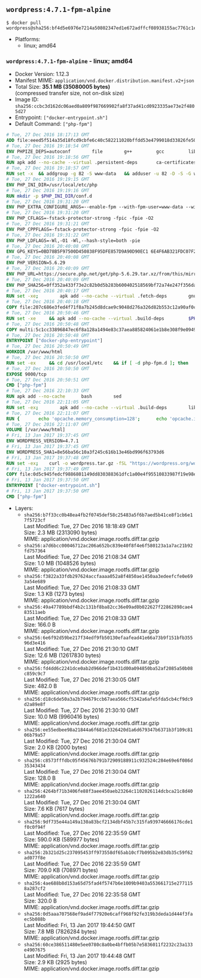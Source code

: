 ## `wordpress:4.7.1-fpm-alpine`

```console
$ docker pull wordpress@sha256:bf4d5e6976e7214a50802347ed1e672adffcf08938155ac7761c1ea7ab0df701
```

-	Platforms:
	-	linux; amd64

### `wordpress:4.7.1-fpm-alpine` - linux; amd64

-	Docker Version: 1.12.3
-	Manifest MIME: `application/vnd.docker.distribution.manifest.v2+json`
-	Total Size: **35.1 MB (35080005 bytes)**  
	(compressed transfer size, not on-disk size)
-	Image ID: `sha256:ccbc3d162dc06aed0a809f987669902fa8f37ad41cd0923335ae73e2f4805d27`
-	Entrypoint: `["docker-entrypoint.sh"]`
-	Default Command: `["php-fpm"]`

```dockerfile
# Tue, 27 Dec 2016 18:17:13 GMT
ADD file:eeed5f514a35d18fcd9cbfe6c40c582211020bffdd53e4799018d33826fe5067 in / 
# Tue, 27 Dec 2016 19:18:54 GMT
ENV PHPIZE_DEPS=autoconf 		file 		g++ 		gcc 		libc-dev 		make 		pkgconf 		re2c
# Tue, 27 Dec 2016 19:18:56 GMT
RUN apk add --no-cache --virtual .persistent-deps 		ca-certificates 		curl 		tar 		xz
# Tue, 27 Dec 2016 19:18:57 GMT
RUN set -x 	&& addgroup -g 82 -S www-data 	&& adduser -u 82 -D -S -G www-data www-data
# Tue, 27 Dec 2016 19:19:15 GMT
ENV PHP_INI_DIR=/usr/local/etc/php
# Tue, 27 Dec 2016 19:19:16 GMT
RUN mkdir -p $PHP_INI_DIR/conf.d
# Tue, 27 Dec 2016 19:31:20 GMT
ENV PHP_EXTRA_CONFIGURE_ARGS=--enable-fpm --with-fpm-user=www-data --with-fpm-group=www-data
# Tue, 27 Dec 2016 19:31:20 GMT
ENV PHP_CFLAGS=-fstack-protector-strong -fpic -fpie -O2
# Tue, 27 Dec 2016 19:31:21 GMT
ENV PHP_CPPFLAGS=-fstack-protector-strong -fpic -fpie -O2
# Tue, 27 Dec 2016 19:31:22 GMT
ENV PHP_LDFLAGS=-Wl,-O1 -Wl,--hash-style=both -pie
# Tue, 27 Dec 2016 20:40:08 GMT
ENV GPG_KEYS=0BD78B5F97500D450838F95DFE857D9A90D90EC1 6E4F6AB321FDC07F2C332E3AC2BF0BC433CFC8B3
# Tue, 27 Dec 2016 20:40:08 GMT
ENV PHP_VERSION=5.6.29
# Tue, 27 Dec 2016 20:40:09 GMT
ENV PHP_URL=https://secure.php.net/get/php-5.6.29.tar.xz/from/this/mirror PHP_ASC_URL=https://secure.php.net/get/php-5.6.29.tar.xz.asc/from/this/mirror
# Tue, 27 Dec 2016 20:40:09 GMT
ENV PHP_SHA256=0ff352a433f73e2c82b0d5b283b600402518569bf72a74e247f356dacbf322a7 PHP_MD5=190bf5b52d1fc68d5500a8cdc7e33164
# Tue, 27 Dec 2016 20:40:17 GMT
RUN set -xe; 		apk add --no-cache --virtual .fetch-deps 		gnupg 		openssl 	; 		mkdir -p /usr/src; 	cd /usr/src; 		wget -O php.tar.xz "$PHP_URL"; 		if [ -n "$PHP_SHA256" ]; then 		echo "$PHP_SHA256 *php.tar.xz" | sha256sum -c -; 	fi; 	if [ -n "$PHP_MD5" ]; then 		echo "$PHP_MD5 *php.tar.xz" | md5sum -c -; 	fi; 		if [ -n "$PHP_ASC_URL" ]; then 		wget -O php.tar.xz.asc "$PHP_ASC_URL"; 		export GNUPGHOME="$(mktemp -d)"; 		for key in $GPG_KEYS; do 			gpg --keyserver ha.pool.sks-keyservers.net --recv-keys "$key"; 		done; 		gpg --batch --verify php.tar.xz.asc php.tar.xz; 		rm -r "$GNUPGHOME"; 	fi; 		apk del .fetch-deps
# Tue, 27 Dec 2016 20:40:18 GMT
COPY file:207c686e3fed4f71f8a7b245d8dcae9c9048d276a326d82b553c12a90af0c0ca in /usr/local/bin/ 
# Tue, 27 Dec 2016 20:50:46 GMT
RUN set -xe 	&& apk add --no-cache --virtual .build-deps 		$PHPIZE_DEPS 		curl-dev 		libedit-dev 		libxml2-dev 		openssl-dev 		sqlite-dev 		&& export CFLAGS="$PHP_CFLAGS" 		CPPFLAGS="$PHP_CPPFLAGS" 		LDFLAGS="$PHP_LDFLAGS" 	&& docker-php-source extract 	&& cd /usr/src/php 	&& ./configure 		--with-config-file-path="$PHP_INI_DIR" 		--with-config-file-scan-dir="$PHP_INI_DIR/conf.d" 				--disable-cgi 				--enable-ftp 		--enable-mbstring 		--enable-mysqlnd 				--with-curl 		--with-libedit 		--with-openssl 		--with-zlib 				$PHP_EXTRA_CONFIGURE_ARGS 	&& make -j "$(getconf _NPROCESSORS_ONLN)" 	&& make install 	&& { find /usr/local/bin /usr/local/sbin -type f -perm +0111 -exec strip --strip-all '{}' + || true; } 	&& make clean 	&& docker-php-source delete 		&& runDeps="$( 		scanelf --needed --nobanner --recursive /usr/local 			| awk '{ gsub(/,/, "\nso:", $2); print "so:" $2 }' 			| sort -u 			| xargs -r apk info --installed 			| sort -u 	)" 	&& apk add --no-cache --virtual .php-rundeps $runDeps 		&& apk del .build-deps
# Tue, 27 Dec 2016 20:50:48 GMT
COPY multi:5c1cc33896847ec6f8a128a1494e83c37aea885824061e1b8e308f9e09499956 in /usr/local/bin/ 
# Tue, 27 Dec 2016 20:50:48 GMT
ENTRYPOINT ["docker-php-entrypoint"]
# Tue, 27 Dec 2016 20:50:49 GMT
WORKDIR /var/www/html
# Tue, 27 Dec 2016 20:50:50 GMT
RUN set -ex 	&& cd /usr/local/etc 	&& if [ -d php-fpm.d ]; then 		sed 's!=NONE/!=!g' php-fpm.conf.default | tee php-fpm.conf > /dev/null; 		cp php-fpm.d/www.conf.default php-fpm.d/www.conf; 	else 		mkdir php-fpm.d; 		cp php-fpm.conf.default php-fpm.d/www.conf; 		{ 			echo '[global]'; 			echo 'include=etc/php-fpm.d/*.conf'; 		} | tee php-fpm.conf; 	fi 	&& { 		echo '[global]'; 		echo 'error_log = /proc/self/fd/2'; 		echo; 		echo '[www]'; 		echo '; if we send this to /proc/self/fd/1, it never appears'; 		echo 'access.log = /proc/self/fd/2'; 		echo; 		echo 'clear_env = no'; 		echo; 		echo '; Ensure worker stdout and stderr are sent to the main error log.'; 		echo 'catch_workers_output = yes'; 	} | tee php-fpm.d/docker.conf 	&& { 		echo '[global]'; 		echo 'daemonize = no'; 		echo; 		echo '[www]'; 		echo 'listen = [::]:9000'; 	} | tee php-fpm.d/zz-docker.conf
# Tue, 27 Dec 2016 20:50:50 GMT
EXPOSE 9000/tcp
# Tue, 27 Dec 2016 20:50:51 GMT
CMD ["php-fpm"]
# Tue, 27 Dec 2016 22:10:33 GMT
RUN apk add --no-cache 		bash 		sed
# Tue, 27 Dec 2016 22:11:05 GMT
RUN set -ex; 		apk add --no-cache --virtual .build-deps 		libjpeg-turbo-dev 		libpng-dev 	; 		docker-php-ext-configure gd --with-png-dir=/usr --with-jpeg-dir=/usr; 	docker-php-ext-install gd mysqli opcache; 		runDeps="$( 		scanelf --needed --nobanner --recursive 			/usr/local/lib/php/extensions 			| awk '{ gsub(/,/, "\nso:", $2); print "so:" $2 }' 			| sort -u 			| xargs -r apk info --installed 			| sort -u 	)"; 	apk add --virtual .wordpress-phpexts-rundeps $runDeps; 	apk del .build-deps
# Tue, 27 Dec 2016 22:11:07 GMT
RUN { 		echo 'opcache.memory_consumption=128'; 		echo 'opcache.interned_strings_buffer=8'; 		echo 'opcache.max_accelerated_files=4000'; 		echo 'opcache.revalidate_freq=2'; 		echo 'opcache.fast_shutdown=1'; 		echo 'opcache.enable_cli=1'; 	} > /usr/local/etc/php/conf.d/opcache-recommended.ini
# Tue, 27 Dec 2016 22:11:07 GMT
VOLUME [/var/www/html]
# Fri, 13 Jan 2017 19:37:45 GMT
ENV WORDPRESS_VERSION=4.7.1
# Fri, 13 Jan 2017 19:37:45 GMT
ENV WORDPRESS_SHA1=8e56ba56c10a3f245c616b13e46bd996f63793d6
# Fri, 13 Jan 2017 19:37:48 GMT
RUN set -ex; 	curl -o wordpress.tar.gz -fSL "https://wordpress.org/wordpress-${WORDPRESS_VERSION}.tar.gz"; 	echo "$WORDPRESS_SHA1 *wordpress.tar.gz" | sha1sum -c -; 	tar -xzf wordpress.tar.gz -C /usr/src/; 	rm wordpress.tar.gz; 	chown -R www-data:www-data /usr/src/wordpress
# Fri, 13 Jan 2017 19:37:49 GMT
COPY file:0d5c945fedcf9886801149dd830388361dfc1a00e4f95510833987f19e98e986 in /usr/local/bin/ 
# Fri, 13 Jan 2017 19:37:50 GMT
ENTRYPOINT ["docker-entrypoint.sh"]
# Fri, 13 Jan 2017 19:37:50 GMT
CMD ["php-fpm"]
```

-	Layers:
	-	`sha256:b7f33cc0b48ea4fb2f0745def58c25483a5f6b7aed5b41ce8f1cb6e17f5723cf`  
		Last Modified: Tue, 27 Dec 2016 18:18:49 GMT  
		Size: 2.3 MB (2313090 bytes)  
		MIME: application/vnd.docker.image.rootfs.diff.tar.gzip
	-	`sha256:a7d6bcc00046712ac206a652bc839e40f8f4e6f580123a1a7ac21b92fd757364`  
		Last Modified: Tue, 27 Dec 2016 21:08:34 GMT  
		Size: 1.0 MB (1048526 bytes)  
		MIME: application/vnd.docker.image.rootfs.diff.tar.gzip
	-	`sha256:f3822a33fdb297624accfaaaa052a8f4850ae1450aa3edeefcfe0e693a54e689`  
		Last Modified: Tue, 27 Dec 2016 21:08:33 GMT  
		Size: 1.3 KB (1273 bytes)  
		MIME: application/vnd.docker.image.rootfs.diff.tar.gzip
	-	`sha256:49a47789bbdf4b2c131bf8ba82cc36e09ad0b022627f22862898cae483511aeb`  
		Last Modified: Tue, 27 Dec 2016 21:08:33 GMT  
		Size: 166.0 B  
		MIME: application/vnd.docker.image.rootfs.diff.tar.gzip
	-	`sha256:6e6f92d59be217f34edf9fb50130efaafead41e66a73b9f151bfb35596d3e416`  
		Last Modified: Tue, 27 Dec 2016 21:30:10 GMT  
		Size: 12.6 MB (12617830 bytes)  
		MIME: application/vnd.docker.image.rootfs.diff.tar.gzip
	-	`sha256:fd4dd6c2241dce0ab2d966def1b431d00a094850ba52af2085a50b08c859c9c7`  
		Last Modified: Tue, 27 Dec 2016 21:30:05 GMT  
		Size: 482.0 B  
		MIME: application/vnd.docker.image.rootfs.diff.tar.gzip
	-	`sha256:d18c6de50a3a2b794679ccb67aea566cf5342a6afe5fda5cb4cf9dc9d2a89e8f`  
		Last Modified: Tue, 27 Dec 2016 21:30:10 GMT  
		Size: 10.0 MB (9960416 bytes)  
		MIME: application/vnd.docker.image.rootfs.diff.tar.gzip
	-	`sha256:ee55edbee98a21844a6f681e3326420d1a6d679347b6371b3f109c8106b79a57`  
		Last Modified: Tue, 27 Dec 2016 21:30:04 GMT  
		Size: 2.0 KB (2000 bytes)  
		MIME: application/vnd.docker.image.rootfs.diff.tar.gzip
	-	`sha256:c8573fffdbc05f45676b791b72909188911c932524c284e69e6f086d35343434`  
		Last Modified: Tue, 27 Dec 2016 21:30:04 GMT  
		Size: 128.0 B  
		MIME: application/vnd.docker.image.rootfs.diff.tar.gzip
	-	`sha256:4264bf71b3406fe88f3aee450aeb23264c1102026114dcbca21c8d401222a640`  
		Last Modified: Tue, 27 Dec 2016 21:30:04 GMT  
		Size: 7.6 KB (7617 bytes)  
		MIME: application/vnd.docker.image.rootfs.diff.tar.gzip
	-	`sha256:9df735e44a149a130a83bcf2134dbf45b7c315fa939746666176cde1f0c0f94f`  
		Last Modified: Tue, 27 Dec 2016 22:35:59 GMT  
		Size: 590.0 KB (589977 bytes)  
		MIME: application/vnd.docker.image.rootfs.diff.tar.gzip
	-	`sha256:2b321d25c237095453ff973558df65ab10cf7b095b2e83db35c59f62ad077f8e`  
		Last Modified: Tue, 27 Dec 2016 22:35:59 GMT  
		Size: 709.0 KB (708971 bytes)  
		MIME: application/vnd.docker.image.rootfs.diff.tar.gzip
	-	`sha256:4ae688b8d153a65d75fad4f5747b6e1009b9403a553661715e2771158a287cf2`  
		Last Modified: Tue, 27 Dec 2016 22:35:58 GMT  
		Size: 320.0 B  
		MIME: application/vnd.docker.image.rootfs.diff.tar.gzip
	-	`sha256:0d5aaa707568ef9ad4f77920e6caff968f92fe319b3deda1d444f3faec5b088b`  
		Last Modified: Fri, 13 Jan 2017 19:44:50 GMT  
		Size: 7.8 MB (7826284 bytes)  
		MIME: application/vnd.docker.image.rootfs.diff.tar.gzip
	-	`sha256:60ce386511480e5ee0780c8a0be4bffb05b7e5836011f2232c23a133e4907675`  
		Last Modified: Fri, 13 Jan 2017 19:44:48 GMT  
		Size: 2.9 KB (2925 bytes)  
		MIME: application/vnd.docker.image.rootfs.diff.tar.gzip

